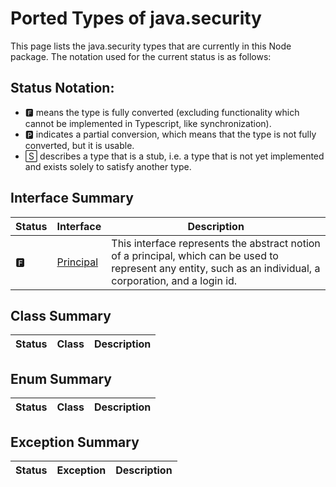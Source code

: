 # Ported Types of java.security

This page lists the java.security types that are currently in this Node package. The notation used for the current status is as follows:

## Status Notation:
- 🅵 means the type is fully converted (excluding functionality which cannot be implemented in Typescript, like synchronization).
- 🅿 indicates a partial conversion, which means that the type is not fully converted, but it is usable.
- 🅂 describes a type that is a stub, i.e. a type that is not yet implemented and exists solely to satisfy another type.

## Interface Summary

|Status|Interface|Description|
|---|---|---|
|🅵|[Principal](https://docs.oracle.com/en/java/javase/11/docs/api/java.base/java/security/Principal.html)|This interface represents the abstract notion of a principal, which can be used to represent any entity, such as an individual, a corporation, and a login id.|

## Class Summary

|Status|Class|Description|
|---|---|---|


## Enum Summary

|Status|Class|Description|
|---|---|---|


## Exception Summary

|Status|Exception|Description|
|---|---|---|
